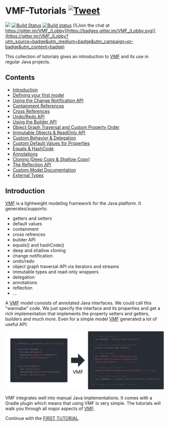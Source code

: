 # VMF-Tutorials [![Tweet](https://img.shields.io/twitter/url/http/shields.io.svg?style=social)](https://twitter.com/intent/tweet?text=VMF:%20The%20new%20modeling%20framework%20for%20Java!&url=https://github.com/miho/VMF&via=mihosoft&hashtags=vmf,java,mdd,developers)
![](https://img.shields.io/github/release/miho/VMF-Tutorials.svg?style=flat) [![Build Status](https://travis-ci.org/miho/VMF-Tutorials.svg?branch=master)](https://travis-ci.org/miho/VMF-Tutorials)
[![Build status](https://ci.appveyor.com/api/projects/status/w3ncymxslgm8thtf?svg=true)](https://ci.appveyor.com/project/miho/vmf-tutorials)
[![Join the chat at https://gitter.im/VMF_/Lobby](https://badges.gitter.im/VMF_/Lobby.svg)](https://gitter.im/VMF_/Lobby?utm_source=badge&utm_medium=badge&utm_campaign=pr-badge&utm_content=badge)

This collection of tutorials gives an introduction to [VMF](https://github.com/miho/VMF) and its use in regular Java projects.

## Contents

- [Introduction](https://github.com/miho/VMF-Tutorials/blob/master/README.md#introduction)
- [Defining your first model](https://github.com/miho/VMF-Tutorials/blob/master/VMF-Tutorial-01/README.md)
- [Using the Change Notification API](https://github.com/miho/VMF-Tutorials/blob/master/VMF-Tutorial-02/README.md)
- [Containment References](https://github.com/miho/VMF-Tutorials/tree/master/VMF-Tutorial-03/README.md)
- [Cross References](https://github.com/miho/VMF-Tutorials/tree/master/VMF-Tutorial-03b/README.md)
- [Undo/Redo API](https://github.com/miho/VMF-Tutorials/tree/master/VMF-Tutorial-04/README.md)
- [Using the Builder API](https://github.com/miho/VMF-Tutorials/tree/master/VMF-Tutorial-05/README.md)
- [Object Graph Traversal and Custom Property Order](https://github.com/miho/VMF-Tutorials/tree/master/VMF-Tutorial-06/README.md)
- [Immutable Objects & ReadOnly API](https://github.com/miho/VMF-Tutorials/tree/master/VMF-Tutorial-07/README.md)
- [Custom Behavior & Delegation](https://github.com/miho/VMF-Tutorials/tree/master/VMF-Tutorial-08/README.md)
- [Custom Default Values for Properties](https://github.com/miho/VMF-Tutorials/tree/master/VMF-Tutorial-09/README.md)
- [Equals & HashCode](https://github.com/miho/VMF-Tutorials/tree/master/VMF-Tutorial-10/README.md)
- [Annotations](https://github.com/miho/VMF-Tutorials/tree/master/VMF-Tutorial-11/README.md)
- [Cloning (Deep Copy & Shallow Copy)](https://github.com/miho/VMF-Tutorials/tree/master/VMF-Tutorial-12/README.md)
- [The Reflection API](https://github.com/miho/VMF-Tutorials/tree/master/VMF-Tutorial-13/README.md)
- [Custom Model Documentation](https://github.com/miho/VMF-Tutorials/tree/master/VMF-Tutorial-14/README.md)
- [External Types](https://github.com/miho/VMF-Tutorials/tree/master/VMF-Tutorial-15/README.md)


## Introduction

[VMF](https://github.com/miho/VMF) is a lightweight modeling framework for the Java platform. It generates/supports:

- getters and setters
- default values
- containment
- cross refrences
- builder API
- equals() and hashCode()
- deep and shallow cloning
- change notification
- undo/redo
- object graph traversal API via iterators and streams
- immutable types and read-only wrappers
- delegation
- annotations
- reflection
- ...

A [VMF](https://github.com/miho/VMF) model consists of annotated Java interfaces. We could call this "wannabe" code. We just specify the interface and its properties and get a rich implementation that implements the property setters and getters, builders and much more. Even for a simple model [VMF](https://github.com/miho/VMF) generated a lot of useful API:

<img src="resources/img/vmf-01.svg">

VMF integrates well into manual Java implementations. It comes with a Gradle plugin which means that using VMF is very simple. The tutorials will walk you through all major aspects of [VMF](https://github.com/miho/VMF).

Continue with the [FIRST TUTORIAL](https://github.com/miho/VMF-Tutorials/blob/master/VMF-Tutorial-01/README.md).

